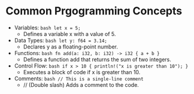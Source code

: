 # Common Prgogramming Concepts 
- Variables:
  ```bash let x = 5; ```
  - Defines a variable x with a value of 5.
- Data Types:
  ```bash let y: f64 = 3.14; ```
  - Declares y as a floating-point number.
- Functions:
  ```bash fn add(a: i32, b: i32) -> i32 { a + b } ```
  - Defines a function add that returns the sum of two integers.
- Control Flow:
  ```bash if x > 10 { println!("x is greater than 10"); } ```
  - Executes a block of code if x is greater than 10.
- Comments:
  ```bash // This is a single-line comment```
  - // (Double slash) Adds a comment to the code.
